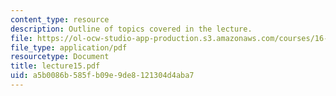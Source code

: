 ```yaml
---
content_type: resource
description: Outline of topics covered in the lecture.
file: https://ol-ocw-studio-app-production.s3.amazonaws.com/courses/16-322-stochastic-estimation-and-control-fall-2004/a5b0086b585fb09e9de8121304d4aba7_lecture15.pdf
file_type: application/pdf
resourcetype: Document
title: lecture15.pdf
uid: a5b0086b-585f-b09e-9de8-121304d4aba7
---
```

